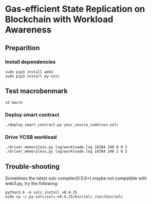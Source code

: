 # Gas-­efficient State Replication on Blockchain with Workload Awareness

## Preparition
### Install dependencies
```
sudo pip3 install web3
sudo pip3 install py-solc
```

## Test macrobenmark
```
cd macro
```
### Deploy smart contract
```
./deploy_smart_contract.py your_source_code(xxx.sol) 
```

### Drive YCSB workload
```
./driver_memoryless.py log/workloade.log 16384 240 0 0 2
./driver_memoryless.py log/workloade.log 16384 240 1 0 2
``` 

## Trouble-shooting
Sometimes the latest solc compiler(0.5.0+) maybe not compatible with web3.py, try the following:

```
python3.6 -m solc.install v0.4.25
sudo cp ~/.py-solc/solc-v0.4.25/bin/solc /usr/bin/solc
```
